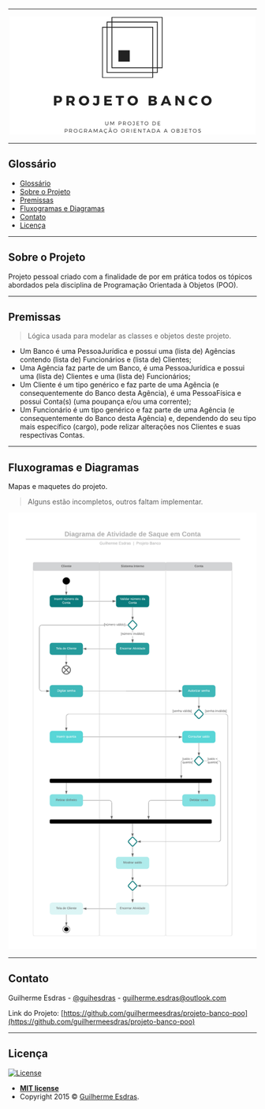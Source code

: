 
---

<!-- Logotipo do Projeto -->
<p align="center">
  <a href="https://github.com/guilhermeesdras/projeto-banco-poo">
    <img src="images/Projeto Banco Logotipo.png" alt="Logo">
  </a>
</p>

---

<!-- Glossário -->
## Glossário
- [Glossário](#gloss%c3%a1rio)
- [Sobre o Projeto](#sobre-o-projeto)
- [Premissas](#premissas)
- [Fluxogramas e Diagramas](#fluxogramas-e-diagramas)
- [Contato](#contato)
- [Licença](#licen%c3%a7a)

---
<!-- Descrição do projeto -->
## Sobre o Projeto

 Projeto pessoal criado com a finalidade de por em prática todos os tópicos abordados pela disciplina de Programação Orientada à Objetos (POO).

---
<!-- Premissas e Conceitos -->
## Premissas

> Lógica usada para modelar as classes e objetos deste projeto.

- Um Banco é uma PessoaJurídica e possui uma (lista de) Agências contendo (lista de) Funcionários e (lista de) Clientes; <br/>
- Uma Agência faz parte de um Banco, é uma PessoaJurídica e possui uma (lista de) Clientes e uma (lista de) Funcionários; <br/>
- Um Cliente é um tipo genérico e faz parte de uma Agência (e consequentemente do Banco desta Agência), é uma PessoaFísica e possui Conta(s) (uma poupança e/ou uma corrente); <br/>
- Um Funcionário é um tipo genérico e faz parte de uma Agência (e consequentemente do Banco desta Agência) e, dependendo do seu tipo mais específico (cargo), pode relizar alterações nos Clientes e suas respectivas Contas.

---
<!-- Fluxogramas e Diagramas -->
## Fluxogramas e Diagramas

Mapas e maquetes do projeto.
> Alguns estão incompletos, outros faltam implementar.

<p align="center">
  <a href="https://github.com/guilhermeesdras/projeto-banco-poo">
    <img src="images/Diagramas/Diagrama de Atividade de Saque em Conta.png" alt="Diagrama de Atividade de Saque em Conta">
  </a>
</p>

---
<!-- Contato -->
## Contato

Guilherme Esdras - [@guihesdras](https://instagram.com/guihesdras) - guilherme.esdras@outlook.com

Link do Projeto: [https://github.com/guilhermeesdras/projeto-banco-poo](https://github.com/guilhermeesdras/projeto-banco-poo)

---
<!-- Licença de uso -->
## Licença

[![License](http://img.shields.io/:license-mit-blue.svg?style=flat-square)](http://badges.mit-license.org)

- **[MIT license](http://opensource.org/licenses/mit-license.php)**
- Copyright 2015 © <a href="http://guilhermeesdras.tk" target="_blank">Guilherme Esdras</a>.